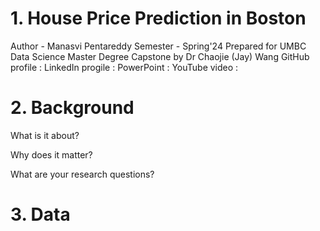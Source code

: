 # 1. House Price Prediction in Boston
Author - Manasvi Pentareddy
Semester - Spring'24
Prepared for UMBC Data Science Master Degree Capstone by Dr Chaojie (Jay) Wang
GitHub profile : 
LinkedIn progile : 
PowerPoint :
YouTube video : 
# 2. Background
What is it about?

Why does it matter?

What are your research questions?

# 3. Data
